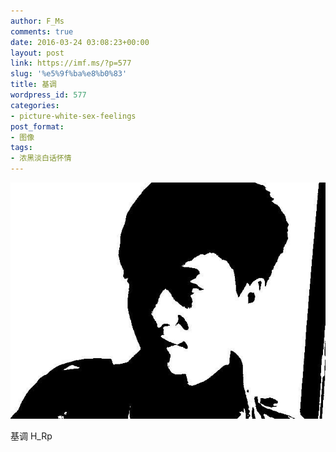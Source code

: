 ```yaml
---
author: F_Ms
comments: true
date: 2016-03-24 03:08:23+00:00
layout: post
link: https://imf.ms/?p=577
slug: '%e5%9f%ba%e8%b0%83'
title: 基调
wordpress_id: 577
categories:
- picture-white-sex-feelings
post_format:
- 图像
tags:
- 浓黑淡白话怀情
---
```


![黑白-色情怀_韩瑞朋[已处理]](/img/post/wp/2016/03/黑白-色情怀_韩瑞朋已处理.jpg)


基调 H_Rp
